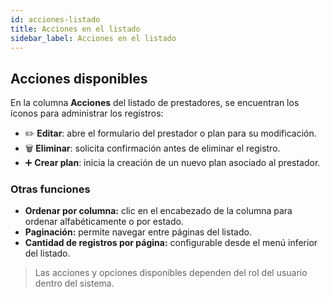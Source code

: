 ```yaml
---
id: acciones-listado
title: Acciones en el listado
sidebar_label: Acciones en el listado
---
```


## Acciones disponibles

En la columna **Acciones** del listado de prestadores, se encuentran los íconos para administrar los registros:

- ✏️ **Editar**: abre el formulario del prestador o plan para su modificación.  
- 🗑️ **Eliminar**: solicita confirmación antes de eliminar el registro.  
- ➕ **Crear plan**: inicia la creación de un nuevo plan asociado al prestador.

<!-- ![Acciones Prestadores](/img/asistencias/acciones-listado.png) -->

### Otras funciones

- **Ordenar por columna:** clic en el encabezado de la columna para ordenar alfabéticamente o por estado.  
- **Paginación:** permite navegar entre páginas del listado.  
- **Cantidad de registros por página:** configurable desde el menú inferior del listado.

> Las acciones y opciones disponibles dependen del rol del usuario dentro del sistema.

